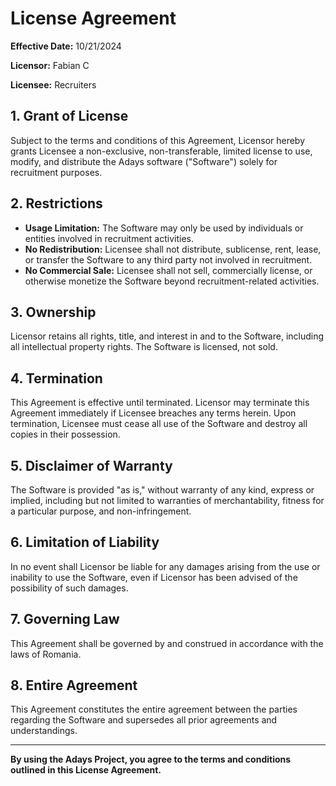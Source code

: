 # License Agreement

**Effective Date:** 10/21/2024

**Licensor:** Fabian C

**Licensee:** Recruiters

## 1. Grant of License

Subject to the terms and conditions of this Agreement, Licensor hereby grants Licensee a non-exclusive, non-transferable, limited license to use, modify, and distribute the Adays software ("Software") solely for recruitment purposes.

## 2. Restrictions

- **Usage Limitation:** The Software may only be used by individuals or entities involved in recruitment activities.
- **No Redistribution:** Licensee shall not distribute, sublicense, rent, lease, or transfer the Software to any third party not involved in recruitment.
- **No Commercial Sale:** Licensee shall not sell, commercially license, or otherwise monetize the Software beyond recruitment-related activities.

## 3. Ownership

Licensor retains all rights, title, and interest in and to the Software, including all intellectual property rights. The Software is licensed, not sold.

## 4. Termination

This Agreement is effective until terminated. Licensor may terminate this Agreement immediately if Licensee breaches any terms herein. Upon termination, Licensee must cease all use of the Software and destroy all copies in their possession.

## 5. Disclaimer of Warranty

The Software is provided "as is," without warranty of any kind, express or implied, including but not limited to warranties of merchantability, fitness for a particular purpose, and non-infringement.

## 6. Limitation of Liability

In no event shall Licensor be liable for any damages arising from the use or inability to use the Software, even if Licensor has been advised of the possibility of such damages.

## 7. Governing Law

This Agreement shall be governed by and construed in accordance with the laws of Romania.

## 8. Entire Agreement

This Agreement constitutes the entire agreement between the parties regarding the Software and supersedes all prior agreements and understandings.

---

**By using the Adays Project, you agree to the terms and conditions outlined in this License Agreement.**
